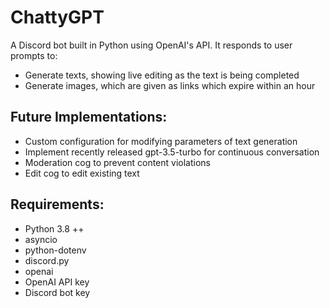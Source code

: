 # ChattyGPT
A Discord bot built in Python using OpenAI's API. It responds to user prompts to:
  - Generate texts, showing live editing as the text is being completed
  - Generate images, which are given as links which expire within an hour
## Future Implementations:
  - Custom configuration for modifying parameters of text generation
  - Implement recently released gpt-3.5-turbo for continuous conversation
  - Moderation cog to prevent content violations
  - Edit cog to edit existing text
 ## Requirements:
  - Python 3.8 ++
  - asyncio
  - python-dotenv
  - discord.py
  - openai
  - OpenAI API key
  - Discord bot key
